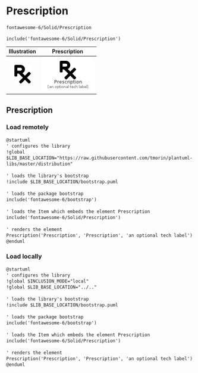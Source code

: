 # Prescription


```text
fontawesome-6/Solid/Prescription
```

```text
include('fontawesome-6/Solid/Prescription')
```



| Illustration | Prescription |
| :---: | :---: |
| ![illustration for Illustration](../../fontawesome-6/Solid/Prescription.png) | ![illustration for Prescription](../../fontawesome-6/Solid/Prescription.Local.png) |




## Prescription

### Load remotely
```plantuml
@startuml
' configures the library
!global $LIB_BASE_LOCATION="https://raw.githubusercontent.com/tmorin/plantuml-libs/master/distribution"

' loads the library's bootstrap
!include $LIB_BASE_LOCATION/bootstrap.puml

' loads the package bootstrap
include('fontawesome-6/bootstrap')

' loads the Item which embeds the element Prescription
include('fontawesome-6/Solid/Prescription')

' renders the element
Prescription('Prescription', 'Prescription', 'an optional tech label')
@enduml
```

### Load locally
```plantuml
@startuml
' configures the library
!global $INCLUSION_MODE="local"
!global $LIB_BASE_LOCATION="../.."

' loads the library's bootstrap
!include $LIB_BASE_LOCATION/bootstrap.puml

' loads the package bootstrap
include('fontawesome-6/bootstrap')

' loads the Item which embeds the element Prescription
include('fontawesome-6/Solid/Prescription')

' renders the element
Prescription('Prescription', 'Prescription', 'an optional tech label')
@enduml
```

